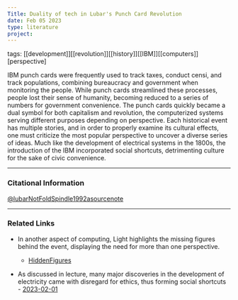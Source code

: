 ```yaml
---
Title: Duality of tech in Lubar's Punch Card Revolution
date: Feb 05 2023
type: literature
project:
---
```

tags: [[development]][[revolution]][[history]][[IBM]][[computers]][perspective]

 IBM punch cards were frequently used to track taxes, conduct censi, and track populations, combining bureaucracy and government when monitoring the people. While punch cards streamlined these processes, people lost their sense of humanity, becoming reduced to a series of numbers for government convenience. The punch cards quickly became a dual symbol for both capitalism and revolution, the computerized systems serving different purposes depending on perspective. Each historical event has multiple stories, and in order to properly examine its cultural effects, one must criticize the most popular perspective to uncover a diverse series of ideas. Much like the development of electrical systems in the 1800s, the introduction of the IBM incorporated social shortcuts, detrimenting culture for the sake of civic convenience.

---
### Citational Information

[@lubarNotFoldSpindle1992asourcenote](@lubarNotFoldSpindle1992asourcenote.md)

---

### Related Links

- In another aspect of computing, Light highlights the missing figures behind the event, displaying the need for more than one perspective.
	- [HiddenFigures](HiddenFigures.md)

- As discussed in lecture, many major discoveries in the development of electricity came with disregard for ethics, thus forming social shortcuts
		- [2023-02-01](2023-02-01.md)



